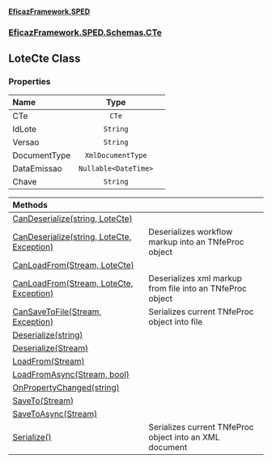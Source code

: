 #### [EficazFramework.SPED](EficazFrameworkSPED.md 'EficazFramework SPED')
### [EficazFramework.SPED.Schemas.CTe](EficazFramework.SPED.Schemas.CTe.md 'EficazFramework.SPED.Schemas.CTe')

## LoteCte Class
### Properties

| Name | Type | |
| :--- | :---: | :--- |
| CTe | `CTe` |  |
| IdLote | `String` |  |
| Versao | `String` |  |
| DocumentType | `XmlDocumentType` |  |
| DataEmissao | `Nullable<DateTime>` |  |
| Chave | `String` |  |

| Methods | |
| :--- | :--- |
| [CanDeserialize(string, LoteCte)](EficazFramework.SPED.Schemas.CTe/LoteCte/CanDeserialize(string,LoteCte).md 'EficazFramework.SPED.Schemas.CTe.LoteCte.CanDeserialize(string, EficazFramework.SPED.Schemas.CTe.LoteCte)') | |
| [CanDeserialize(string, LoteCte, Exception)](EficazFramework.SPED.Schemas.CTe/LoteCte/CanDeserialize(string,LoteCte,Exception).md 'EficazFramework.SPED.Schemas.CTe.LoteCte.CanDeserialize(string, EficazFramework.SPED.Schemas.CTe.LoteCte, System.Exception)') | Deserializes workflow markup into an TNfeProc object |
| [CanLoadFrom(Stream, LoteCte)](EficazFramework.SPED.Schemas.CTe/LoteCte/CanLoadFrom(Stream,LoteCte).md 'EficazFramework.SPED.Schemas.CTe.LoteCte.CanLoadFrom(System.IO.Stream, EficazFramework.SPED.Schemas.CTe.LoteCte)') | |
| [CanLoadFrom(Stream, LoteCte, Exception)](EficazFramework.SPED.Schemas.CTe/LoteCte/CanLoadFrom(Stream,LoteCte,Exception).md 'EficazFramework.SPED.Schemas.CTe.LoteCte.CanLoadFrom(System.IO.Stream, EficazFramework.SPED.Schemas.CTe.LoteCte, System.Exception)') | Deserializes xml markup from file into an TNfeProc object |
| [CanSaveToFile(Stream, Exception)](EficazFramework.SPED.Schemas.CTe/LoteCte/CanSaveToFile(Stream,Exception).md 'EficazFramework.SPED.Schemas.CTe.LoteCte.CanSaveToFile(System.IO.Stream, System.Exception)') | Serializes current TNfeProc object into file |
| [Deserialize(string)](EficazFramework.SPED.Schemas.CTe/LoteCte/Deserialize(string).md 'EficazFramework.SPED.Schemas.CTe.LoteCte.Deserialize(string)') | |
| [Deserialize(Stream)](EficazFramework.SPED.Schemas.CTe/LoteCte/Deserialize(Stream).md 'EficazFramework.SPED.Schemas.CTe.LoteCte.Deserialize(System.IO.Stream)') | |
| [LoadFrom(Stream)](EficazFramework.SPED.Schemas.CTe/LoteCte/LoadFrom(Stream).md 'EficazFramework.SPED.Schemas.CTe.LoteCte.LoadFrom(System.IO.Stream)') | |
| [LoadFromAsync(Stream, bool)](EficazFramework.SPED.Schemas.CTe/LoteCte/LoadFromAsync(Stream,bool).md 'EficazFramework.SPED.Schemas.CTe.LoteCte.LoadFromAsync(System.IO.Stream, bool)') | |
| [OnPropertyChanged(string)](EficazFramework.SPED.Schemas.CTe/LoteCte/OnPropertyChanged(string).md 'EficazFramework.SPED.Schemas.CTe.LoteCte.OnPropertyChanged(string)') | |
| [SaveTo(Stream)](EficazFramework.SPED.Schemas.CTe/LoteCte/SaveTo(Stream).md 'EficazFramework.SPED.Schemas.CTe.LoteCte.SaveTo(System.IO.Stream)') | |
| [SaveToAsync(Stream)](EficazFramework.SPED.Schemas.CTe/LoteCte/SaveToAsync(Stream).md 'EficazFramework.SPED.Schemas.CTe.LoteCte.SaveToAsync(System.IO.Stream)') | |
| [Serialize()](EficazFramework.SPED.Schemas.CTe/LoteCte/Serialize().md 'EficazFramework.SPED.Schemas.CTe.LoteCte.Serialize()') | Serializes current TNfeProc object into an XML document |
